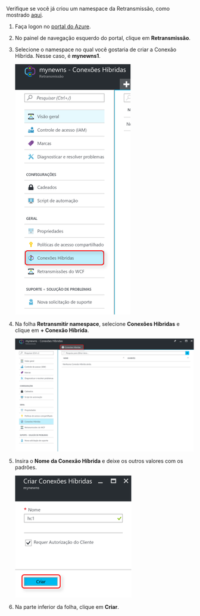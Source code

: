 Verifique se você já criou um namespace da Retransmissão, como mostrado [aqui][namespace-how-to].

1. Faça logon no [portal do Azure](https://portal.azure.com).
2. No painel de navegação esquerdo do portal, clique em **Retransmissão**.
3. Selecione o namespace no qual você gostaria de criar a Conexão Híbrida. Nesse caso, é **mynewns1**.
   
    ![Criar um hc](./media/relay-create-hybrid-connection-portal/create-hc-1.png)
4. Na folha **Retransmitir namespace**, selecione **Conexões Híbridas** e clique em **+ Conexão Híbrida**.
   
    ![Selecionar hc](./media/relay-create-hybrid-connection-portal/create-hc-2.png)
5. Insira o **Nome da Conexão Híbrida** e deixe os outros valores com os padrões.
   
    ![Selecionar Nova](./media/relay-create-hybrid-connection-portal/create-hc-3.png)
6. Na parte inferior da folha, clique em **Criar**.

[namespace-how-to]: ../articles/service-bus-relay/relay-create-namespace-portal.md 

<!--HONumber=Nov16_HO2-->



